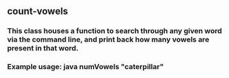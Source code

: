 ## count-vowels

### This class houses a function to search through any given word via the command line, and print back how many vowels are present in that word.

### Example usage: java numVowels "caterpillar"
